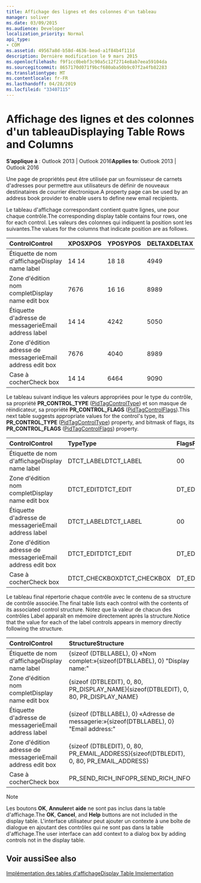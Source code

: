 ```yaml
---
title: Affichage des lignes et des colonnes d'un tableau
manager: soliver
ms.date: 03/09/2015
ms.audience: Developer
localization_priority: Normal
api_type:
- COM
ms.assetid: 49567a8d-b58d-4636-bead-a1f84b4f111d
description: Dernière modification le 9 mars 2015
ms.openlocfilehash: f9f1cc0bebf3c90a5c12f2714e8ab7eea59104da
ms.sourcegitcommit: 8657170d071f9bcf680aba50b9c07f2a4fb82283
ms.translationtype: MT
ms.contentlocale: fr-FR
ms.lasthandoff: 04/28/2019
ms.locfileid: "33407115"
---
```

# <a name="displaying-table-rows-and-columns"></a><span data-ttu-id="ae531-103">Affichage des lignes et des colonnes d'un tableau</span><span class="sxs-lookup"><span data-stu-id="ae531-103">Displaying Table Rows and Columns</span></span>

  
  
<span data-ttu-id="ae531-104">**S’applique à** : Outlook 2013 | Outlook 2016</span><span class="sxs-lookup"><span data-stu-id="ae531-104">**Applies to**: Outlook 2013 | Outlook 2016</span></span> 
  
 <span data-ttu-id="ae531-105">Une page de propriétés peut être utilisée par un fournisseur de carnets d'adresses pour permettre aux utilisateurs de définir de nouveaux destinataires de courrier électronique.</span><span class="sxs-lookup"><span data-stu-id="ae531-105">A property page can be used by an address book provider to enable users to define new email recipients.</span></span> 
  
<span data-ttu-id="ae531-106">Le tableau d'affichage correspondant contient quatre lignes, une pour chaque contrôle.</span><span class="sxs-lookup"><span data-stu-id="ae531-106">The corresponding display table contains four rows, one for each control.</span></span> <span data-ttu-id="ae531-107">Les valeurs des colonnes qui indiquent la position sont les suivantes.</span><span class="sxs-lookup"><span data-stu-id="ae531-107">The values for the columns that indicate position are as follows.</span></span>
  
|<span data-ttu-id="ae531-108">**Control**</span><span class="sxs-lookup"><span data-stu-id="ae531-108">**Control**</span></span>|<span data-ttu-id="ae531-109">**XPOS**</span><span class="sxs-lookup"><span data-stu-id="ae531-109">**XPOS**</span></span>|<span data-ttu-id="ae531-110">**YPOS**</span><span class="sxs-lookup"><span data-stu-id="ae531-110">**YPOS**</span></span>|<span data-ttu-id="ae531-111">**DELTAX**</span><span class="sxs-lookup"><span data-stu-id="ae531-111">**DELTAX**</span></span>|<span data-ttu-id="ae531-112">**DELTAy**</span><span class="sxs-lookup"><span data-stu-id="ae531-112">**DELTAY**</span></span>|
|:-----|:-----|:-----|:-----|:-----|
|<span data-ttu-id="ae531-113">Étiquette de nom d'affichage</span><span class="sxs-lookup"><span data-stu-id="ae531-113">Display name label</span></span>  <br/> |<span data-ttu-id="ae531-114">14 </span><span class="sxs-lookup"><span data-stu-id="ae531-114">14</span></span>  <br/> |<span data-ttu-id="ae531-115">18 </span><span class="sxs-lookup"><span data-stu-id="ae531-115">18</span></span>  <br/> |<span data-ttu-id="ae531-116">49</span><span class="sxs-lookup"><span data-stu-id="ae531-116">49</span></span>  <br/> |<span data-ttu-id="ae531-117">8bits</span><span class="sxs-lookup"><span data-stu-id="ae531-117">8</span></span>  <br/> |
|<span data-ttu-id="ae531-118">Zone d'édition nom complet</span><span class="sxs-lookup"><span data-stu-id="ae531-118">Display name edit box</span></span>  <br/> |<span data-ttu-id="ae531-119">76</span><span class="sxs-lookup"><span data-stu-id="ae531-119">76</span></span>  <br/> |<span data-ttu-id="ae531-120">16 </span><span class="sxs-lookup"><span data-stu-id="ae531-120">16</span></span>  <br/> |<span data-ttu-id="ae531-121">89</span><span class="sxs-lookup"><span data-stu-id="ae531-121">89</span></span>  <br/> |<span data-ttu-id="ae531-122">12 </span><span class="sxs-lookup"><span data-stu-id="ae531-122">12</span></span>  <br/> |
|<span data-ttu-id="ae531-123">Étiquette d'adresse de messagerie</span><span class="sxs-lookup"><span data-stu-id="ae531-123">Email address label</span></span>  <br/> |<span data-ttu-id="ae531-124">14 </span><span class="sxs-lookup"><span data-stu-id="ae531-124">14</span></span>  <br/> |<span data-ttu-id="ae531-125">42</span><span class="sxs-lookup"><span data-stu-id="ae531-125">42</span></span>  <br/> |<span data-ttu-id="ae531-126">50</span><span class="sxs-lookup"><span data-stu-id="ae531-126">50</span></span>  <br/> |<span data-ttu-id="ae531-127">8bits</span><span class="sxs-lookup"><span data-stu-id="ae531-127">8</span></span>  <br/> |
|<span data-ttu-id="ae531-128">Zone d'édition adresse de messagerie</span><span class="sxs-lookup"><span data-stu-id="ae531-128">Email address edit box</span></span>  <br/> |<span data-ttu-id="ae531-129">76</span><span class="sxs-lookup"><span data-stu-id="ae531-129">76</span></span>  <br/> |<span data-ttu-id="ae531-130">40</span><span class="sxs-lookup"><span data-stu-id="ae531-130">40</span></span>  <br/> |<span data-ttu-id="ae531-131">89</span><span class="sxs-lookup"><span data-stu-id="ae531-131">89</span></span>  <br/> |<span data-ttu-id="ae531-132">12 </span><span class="sxs-lookup"><span data-stu-id="ae531-132">12</span></span>  <br/> |
|<span data-ttu-id="ae531-133">Case à cocher</span><span class="sxs-lookup"><span data-stu-id="ae531-133">Check box</span></span>  <br/> |<span data-ttu-id="ae531-134">14 </span><span class="sxs-lookup"><span data-stu-id="ae531-134">14</span></span>  <br/> |<span data-ttu-id="ae531-135">64</span><span class="sxs-lookup"><span data-stu-id="ae531-135">64</span></span>  <br/> |<span data-ttu-id="ae531-136">90</span><span class="sxs-lookup"><span data-stu-id="ae531-136">90</span></span>  <br/> |<span data-ttu-id="ae531-137">12 </span><span class="sxs-lookup"><span data-stu-id="ae531-137">12</span></span>  <br/> |
   
<span data-ttu-id="ae531-138">Le tableau suivant indique les valeurs appropriées pour le type du contrôle, sa propriété **PR_CONTROL_TYPE** ([PidTagControlType](pidtagcontroltype-canonical-property.md)) et son masque de réindicateur, sa propriété **PR_CONTROL_FLAGS** ([PidTagControlFlags](pidtagcontrolflags-canonical-property.md)).</span><span class="sxs-lookup"><span data-stu-id="ae531-138">This next table suggests appropriate values for the control's type, its **PR_CONTROL_TYPE** ([PidTagControlType](pidtagcontroltype-canonical-property.md)) property, and bitmask of flags, its **PR_CONTROL_FLAGS** ([PidTagControlFlags](pidtagcontrolflags-canonical-property.md)) property.</span></span>
  
|<span data-ttu-id="ae531-139">**Control**</span><span class="sxs-lookup"><span data-stu-id="ae531-139">**Control**</span></span>|<span data-ttu-id="ae531-140">**Type**</span><span class="sxs-lookup"><span data-stu-id="ae531-140">**Type**</span></span>|<span data-ttu-id="ae531-141">**Flags**</span><span class="sxs-lookup"><span data-stu-id="ae531-141">**Flags**</span></span>|
|:-----|:-----|:-----|
|<span data-ttu-id="ae531-142">Étiquette de nom d'affichage</span><span class="sxs-lookup"><span data-stu-id="ae531-142">Display name label</span></span>  <br/> |<span data-ttu-id="ae531-143">DTCT_LABEL</span><span class="sxs-lookup"><span data-stu-id="ae531-143">DTCT_LABEL</span></span>  <br/> |<span data-ttu-id="ae531-144">0</span><span class="sxs-lookup"><span data-stu-id="ae531-144">0</span></span>  <br/> |
|<span data-ttu-id="ae531-145">Zone d'édition nom complet</span><span class="sxs-lookup"><span data-stu-id="ae531-145">Display name edit box</span></span>  <br/> |<span data-ttu-id="ae531-146">DTCT_EDIT</span><span class="sxs-lookup"><span data-stu-id="ae531-146">DTCT_EDIT</span></span>  <br/> |<span data-ttu-id="ae531-147">DT_EDITABLE</span><span class="sxs-lookup"><span data-stu-id="ae531-147">DT_EDITABLE</span></span> | <span data-ttu-id="ae531-148">DT_REQUIRED</span><span class="sxs-lookup"><span data-stu-id="ae531-148">DT_REQUIRED</span></span>  <br/> |
|<span data-ttu-id="ae531-149">Étiquette d'adresse de messagerie</span><span class="sxs-lookup"><span data-stu-id="ae531-149">Email address label</span></span>  <br/> |<span data-ttu-id="ae531-150">DTCT_LABEL</span><span class="sxs-lookup"><span data-stu-id="ae531-150">DTCT_LABEL</span></span>  <br/> |<span data-ttu-id="ae531-151">0</span><span class="sxs-lookup"><span data-stu-id="ae531-151">0</span></span>  <br/> |
|<span data-ttu-id="ae531-152">Zone d'édition adresse de messagerie</span><span class="sxs-lookup"><span data-stu-id="ae531-152">Email address edit box</span></span>  <br/> |<span data-ttu-id="ae531-153">DTCT_EDIT</span><span class="sxs-lookup"><span data-stu-id="ae531-153">DTCT_EDIT</span></span>  <br/> |<span data-ttu-id="ae531-154">DT_EDITABLE</span><span class="sxs-lookup"><span data-stu-id="ae531-154">DT_EDITABLE</span></span> | <span data-ttu-id="ae531-155">DT_REQUIRED</span><span class="sxs-lookup"><span data-stu-id="ae531-155">DT_REQUIRED</span></span>  <br/> |
|<span data-ttu-id="ae531-156">Case à cocher</span><span class="sxs-lookup"><span data-stu-id="ae531-156">Check box</span></span>  <br/> |<span data-ttu-id="ae531-157">DTCT_CHECKBOX</span><span class="sxs-lookup"><span data-stu-id="ae531-157">DTCT_CHECKBOX</span></span>  <br/> |<span data-ttu-id="ae531-158">DT_EDITABLE</span><span class="sxs-lookup"><span data-stu-id="ae531-158">DT_EDITABLE</span></span>  <br/> |
   
<span data-ttu-id="ae531-159">Le tableau final répertorie chaque contrôle avec le contenu de sa structure de contrôle associée.</span><span class="sxs-lookup"><span data-stu-id="ae531-159">The final table lists each control with the contents of its associated control structure.</span></span> <span data-ttu-id="ae531-160">Notez que la valeur de chacun des contrôles Label apparaît en mémoire directement après la structure.</span><span class="sxs-lookup"><span data-stu-id="ae531-160">Notice that the value for each of the label controls appears in memory directly following the structure.</span></span>
  
|<span data-ttu-id="ae531-161">**Control**</span><span class="sxs-lookup"><span data-stu-id="ae531-161">**Control**</span></span>|<span data-ttu-id="ae531-162">**Structure**</span><span class="sxs-lookup"><span data-stu-id="ae531-162">**Structure**</span></span>|
|:-----|:-----|
|<span data-ttu-id="ae531-163">Étiquette de nom d'affichage</span><span class="sxs-lookup"><span data-stu-id="ae531-163">Display name label</span></span>  <br/> |<span data-ttu-id="ae531-164">{sizeof (DTBLLABEL), 0} «Nom complet:»</span><span class="sxs-lookup"><span data-stu-id="ae531-164">{sizeof(DTBLLABEL), 0} "Display name:"</span></span>  <br/> |
|<span data-ttu-id="ae531-165">Zone d'édition nom complet</span><span class="sxs-lookup"><span data-stu-id="ae531-165">Display name edit box</span></span>  <br/> |<span data-ttu-id="ae531-166">{sizeof (DTBLEDIT), 0, 80, PR_DISPLAY_NAME}</span><span class="sxs-lookup"><span data-stu-id="ae531-166">{sizeof(DTBLEDIT), 0, 80, PR_DISPLAY_NAME}</span></span>  <br/> |
|<span data-ttu-id="ae531-167">Étiquette d'adresse de messagerie</span><span class="sxs-lookup"><span data-stu-id="ae531-167">Email address label</span></span>  <br/> |<span data-ttu-id="ae531-168">{sizeof (DTBLLABEL), 0} «Adresse de messagerie:»</span><span class="sxs-lookup"><span data-stu-id="ae531-168">{sizeof(DTBLLABEL), 0} "Email address:"</span></span>  <br/> |
|<span data-ttu-id="ae531-169">Zone d'édition adresse de messagerie</span><span class="sxs-lookup"><span data-stu-id="ae531-169">Email address edit box</span></span>  <br/> |<span data-ttu-id="ae531-170">{sizeof (DTBLEDIT), 0, 80, PR_EMAIL_ADDRESS}</span><span class="sxs-lookup"><span data-stu-id="ae531-170">{sizeof(DTBLEDIT), 0, 80, PR_EMAIL_ADDRESS}</span></span>  <br/> |
|<span data-ttu-id="ae531-171">Case à cocher</span><span class="sxs-lookup"><span data-stu-id="ae531-171">Check box</span></span>  <br/> |<span data-ttu-id="ae531-172">PR_SEND_RICH_INFO</span><span class="sxs-lookup"><span data-stu-id="ae531-172">PR_SEND_RICH_INFO</span></span>  <br/> |
   
> [!NOTE]
> <span data-ttu-id="ae531-173">Les boutons **OK**, **Annuler**et **aide** ne sont pas inclus dans la table d'affichage.</span><span class="sxs-lookup"><span data-stu-id="ae531-173">The **OK**, **Cancel**, and **Help** buttons are not included in the display table.</span></span> <span data-ttu-id="ae531-174">L'interface utilisateur peut ajouter un contexte à une boîte de dialogue en ajoutant des contrôles qui ne sont pas dans la table d'affichage.</span><span class="sxs-lookup"><span data-stu-id="ae531-174">The user interface can add context to a dialog box by adding controls not in the display table.</span></span> 
  
## <a name="see-also"></a><span data-ttu-id="ae531-175">Voir aussi</span><span class="sxs-lookup"><span data-stu-id="ae531-175">See also</span></span>



[<span data-ttu-id="ae531-176">Implémentation des tables d'affichage</span><span class="sxs-lookup"><span data-stu-id="ae531-176">Display Table Implementation</span></span>](display-table-implementation.md)

